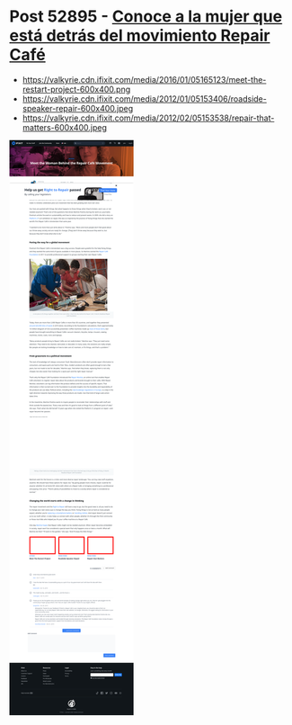 # Post 52895 - [Conoce a la mujer que está detrás del movimiento Repair Café](https://www.ifixit.com/News/52895/conozca-a-la-mujer-que-esta-detras-del-movimiento-repair-cafe)

- https://valkyrie.cdn.ifixit.com/media/2016/01/05165123/meet-the-restart-project-600x400.png
- https://valkyrie.cdn.ifixit.com/media/2012/01/05153406/roadside-speaker-repair-600x400.jpeg
- https://valkyrie.cdn.ifixit.com/media/2012/02/05153538/repair-that-matters-600x400.jpeg

![screencap](screenshots/f2fb3ac2-f45c-4352-af22-feb812f5563f.png)
